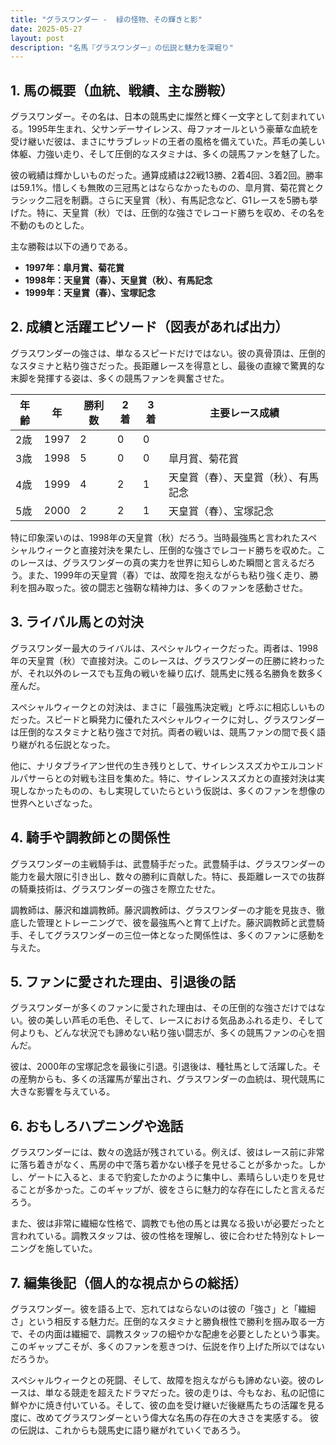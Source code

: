 ```yaml
---
title: "グラスワンダー -  緑の怪物、その輝きと影"
date: 2025-05-27
layout: post
description: "名馬『グラスワンダー』の伝説と魅力を深堀り"
---
```


## 1. 馬の概要（血統、戦績、主な勝鞍）

グラスワンダー。その名は、日本の競馬史に燦然と輝く一文字として刻まれている。1995年生まれ、父サンデーサイレンス、母ファオールという豪華な血統を受け継いだ彼は、まさにサラブレッドの王者の風格を備えていた。芦毛の美しい体躯、力強い走り、そして圧倒的なスタミナは、多くの競馬ファンを魅了した。

彼の戦績は輝かしいものだった。通算成績は22戦13勝、2着4回、3着2回。勝率は59.1%。惜しくも無敗の三冠馬とはならなかったものの、皐月賞、菊花賞とクラシック二冠を制覇。さらに天皇賞（秋）、有馬記念など、G1レースを5勝も挙げた。特に、天皇賞（秋）では、圧倒的な強さでレコード勝ちを収め、その名を不動のものとした。

主な勝鞍は以下の通りである。

* **1997年：皐月賞、菊花賞**
* **1998年：天皇賞（春）、天皇賞（秋）、有馬記念**
* **1999年：天皇賞（春）、宝塚記念**


## 2. 成績と活躍エピソード（図表があれば出力）

グラスワンダーの強さは、単なるスピードだけではない。彼の真骨頂は、圧倒的なスタミナと粘り強さだった。長距離レースを得意とし、最後の直線で驚異的な末脚を発揮する姿は、多くの競馬ファンを興奮させた。

| 年齢 | 年 | 勝利数 | 2着 | 3着 | 主要レース成績 |
|---|---|---|---|---|---|
| 2歳 | 1997 | 2 | 0 | 0 |  |
| 3歳 | 1998 | 5 | 0 | 0 | 皐月賞、菊花賞 |
| 4歳 | 1999 | 4 | 2 | 1 | 天皇賞（春）、天皇賞（秋）、有馬記念 |
| 5歳 | 2000 | 2 | 2 | 1 | 天皇賞（春）、宝塚記念 |


特に印象深いのは、1998年の天皇賞（秋）だろう。当時最強馬と言われたスペシャルウィークと直接対決を果たし、圧倒的な強さでレコード勝ちを収めた。このレースは、グラスワンダーの真の実力を世界に知らしめた瞬間と言えるだろう。また、1999年の天皇賞（春）では、故障を抱えながらも粘り強く走り、勝利を掴み取った。彼の闘志と強靭な精神力は、多くのファンを感動させた。


## 3. ライバル馬との対決

グラスワンダー最大のライバルは、スペシャルウィークだった。両者は、1998年の天皇賞（秋）で直接対決。このレースは、グラスワンダーの圧勝に終わったが、それ以外のレースでも互角の戦いを繰り広げ、競馬史に残る名勝負を数多く産んだ。

スペシャルウィークとの対決は、まさに「最強馬決定戦」と呼ぶに相応しいものだった。スピードと瞬発力に優れたスペシャルウィークに対し、グラスワンダーは圧倒的なスタミナと粘り強さで対抗。両者の戦いは、競馬ファンの間で長く語り継がれる伝説となった。

他に、ナリタブライアン世代の生き残りとして、サイレンススズカやエルコンドルパサーらとの対戦も注目を集めた。特に、サイレンススズカとの直接対決は実現しなかったものの、もし実現していたらという仮説は、多くのファンを想像の世界へといざなった。


## 4. 騎手や調教師との関係性

グラスワンダーの主戦騎手は、武豊騎手だった。武豊騎手は、グラスワンダーの能力を最大限に引き出し、数々の勝利に貢献した。特に、長距離レースでの抜群の騎乗技術は、グラスワンダーの強さを際立たせた。

調教師は、藤沢和雄調教師。藤沢調教師は、グラスワンダーの才能を見抜き、徹底した管理とトレーニングで、彼を最強馬へと育て上げた。藤沢調教師と武豊騎手、そしてグラスワンダーの三位一体となった関係性は、多くのファンに感動を与えた。


## 5. ファンに愛された理由、引退後の話

グラスワンダーが多くのファンに愛された理由は、その圧倒的な強さだけではない。彼の美しい芦毛の毛色、そして、レースにおける気品あふれる走り、そして何よりも、どんな状況でも諦めない粘り強い闘志が、多くの競馬ファンの心を掴んだ。

彼は、2000年の宝塚記念を最後に引退。引退後は、種牡馬として活躍した。その産駒からも、多くの活躍馬が輩出され、グラスワンダーの血統は、現代競馬に大きな影響を与えている。


## 6. おもしろハプニングや逸話

グラスワンダーには、数々の逸話が残されている。例えば、彼はレース前に非常に落ち着きがなく、馬房の中で落ち着かない様子を見せることが多かった。しかし、ゲートに入ると、まるで豹変したかのように集中し、素晴らしい走りを見せることが多かった。このギャップが、彼をさらに魅力的な存在にしたと言えるだろう。

また、彼は非常に繊細な性格で、調教でも他の馬とは異なる扱いが必要だったと言われている。調教スタッフは、彼の性格を理解し、彼に合わせた特別なトレーニングを施していた。


## 7. 編集後記（個人的な視点からの総括）

グラスワンダー。彼を語る上で、忘れてはならないのは彼の「強さ」と「繊細さ」という相反する魅力だ。圧倒的なスタミナと勝負根性で勝利を掴み取る一方で、その内面は繊細で、調教スタッフの細やかな配慮を必要としたという事実。このギャップこそが、多くのファンを惹きつけ、伝説を作り上げた所以ではないだろうか。

スペシャルウィークとの死闘、そして、故障を抱えながらも諦めない姿。彼のレースは、単なる競走を超えたドラマだった。彼の走りは、今もなお、私の記憶に鮮やかに焼き付いている。そして、彼の血を受け継いだ後継馬たちの活躍を見る度に、改めてグラスワンダーという偉大な名馬の存在の大きさを実感する。  彼の伝説は、これからも競馬史に語り継がれていくであろう。
